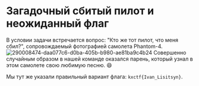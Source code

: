 # Загадочный сбитый пилот и неожиданный флаг

В условии задачи встречается вопрос: "Кто же тот пилот, что меня сбил?", сопровождаемый фотографией самолета Phantom-4. 
![290008474-daa077c6-d0ba-405b-b980-ae81ba9c4b24](https://github.com/kedxmi/CTF/assets/149513988/82d8aa31-5b41-4dfb-9bf0-c426c3bc348c)
Совершенно случайным образом в нашей команде оказался парень, который узнал в этом самолете свою любимую песню. 😄

Мы тут же указали правильный вариант флага: `kxctf{Ivan_Lisitsyn}`.
